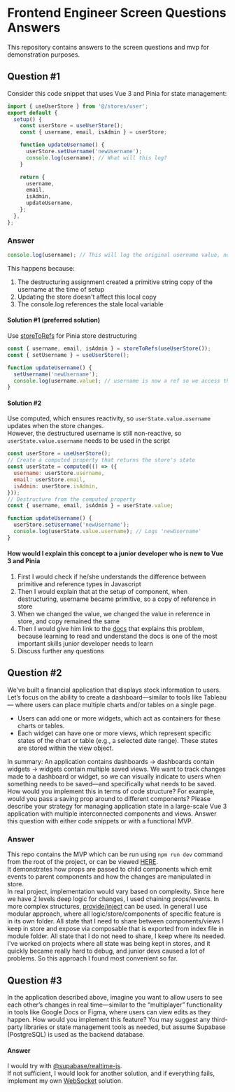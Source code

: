 # Frontend Engineer Screen Questions Answers

This repository contains answers to the screen questions and mvp for demonstration purposes.

## Question #1

Consider this code snippet that uses Vue 3 and Pinia for state management:

```javascript
import { useUserStore } from '@/stores/user';
export default {
  setup() {
    const userStore = useUserStore();
    const { username, email, isAdmin } = userStore;

    function updateUsername() {
      userStore.setUsername('newUsername');
      console.log(username); // What will this log?
    }

    return {
      username,
      email,
      isAdmin,
      updateUsername,
    };
  },
};
```

### Answer

```javascript
console.log(username); // This will log the original username value, not 'newUsername'
```

This happens because:

1. The destructuring assignment created a primitive string copy of the username at the time of setup
1. Updating the store doesn't affect this local copy
1. The console.log references the stale local variable

#### Solution #1 (preferred solution)

Use [storeToRefs](https://pinia.vuejs.org/core-concepts/#Destructuring-from-a-Store) for Pinia store destructuring

```javascript
const { username, email, isAdmin } = storeToRefs(useUserStore());
const { setUsername } = useUserStore();

function updateUsername() {
  setUsername('newUsername');
  console.log(username.value); // username is now a ref so we access the value with .value
}
```

#### Solution #2

Use computed, which ensures reactivity, so `userState.value.username` updates when the store changes.  
However, the destructured username is still non-reactive, so `userState.value.username` needs to be used in the script

```javascript
const userStore = useUserStore();
// Create a computed property that returns the store's state
const userState = computed(() => ({
  username: userStore.username,
  email: userStore.email,
  isAdmin: userStore.isAdmin,
}));
// Destructure from the computed property
const { username, email, isAdmin } = userState.value;

function updateUsername() {
  userStore.setUsername('newUsername');
  console.log(userState.value.username); // Logs 'newUsername'
}
```

#### How would I explain this concept to a junior developer who is new to Vue 3 and Pinia

1. First I would check if he/she understands the difference between primitive and reference types in Javascript
1. Then I would explain that at the setup of component, when destructuring, username became primitive, so a copy of reference in store
1. When we changed the value, we changed the value in reference in store, and copy remained the same
1. Then I would give him link to the [docs](https://pinia.vuejs.org/core-concepts/#Destructuring-from-a-Store) that explains this problem, because learning to read and understand the docs is one of the most important skills junior developer needs to learn
1. Discuss further any questions

## Question #2

Weʼve built a financial application that displays stock information to users.
Letʼs focus on the ability to create a dashboard—similar to tools like Tableau—
where users can place multiple charts and/or tables on a single page.

- Users can add one or more widgets, which act as containers for these charts
  or tables.
- Each widget can have one or more views, which represent specific states of
  the chart or table (e.g., a selected date range). These states are stored within
  the view object.

In summary:
An application contains dashboards → dashboards contain widgets → widgets contain multiple saved views.
We want to track changes made to a dashboard or widget, so we can visually indicate to users when something needs to be saved—and specifically what needs to be saved.
How would you implement this in terms of code structure? For example, would you pass a saving prop around to different components?
Please describe your strategy for managing application state in a large-scale Vue 3 application with multiple interconnected components and views.
Answer this question with either code snippets or with a functional MVP.

### Answer

This repo contains the MVP which can be run using `npm run dev` command from the root of the project, or can be viewed [HERE](https://changes-state.netlify.app/).  
It demonstrates how props are passed to child components which emit events to parent components and how the changes are manipulated in store.  
In real project, implementation would vary based on complexity. Since here we have 2 levels deep logic for changes, I used chaining props/events. In more complex structures, [provide/inject](https://vuejs.org/guide/components/provide-inject) can be used.
In general I use modular approach, where all logic/store/components of specific feature is in its own folder. All state that I need to share between components/views I keep in store and expose via composable that is exported from index file in module folder. All state that I do not need to share, I keep where its needed. I've worked on projects where all state was being kept in stores, and it quickly became really hard to debug, and junior devs caused a lot of problems. So this approach I found most convenient so far.

## Question #3

In the application described above, imagine you want to allow users to see each
otherʼs changes in real time—similar to the “multiplayerˮ functionality in tools like
Google Docs or Figma, where users can view edits as they happen.
How would you implement this feature? You may suggest any third-party libraries
or state management tools as needed, but assume Supabase PostgreSQL is
used as the backend database.

#### Answer

I would try with [@supabase/realtime-js](https://www.npmjs.com/package/@supabase/realtime-js).  
If not sufficient, I would look for another solution, and if everything fails, implement my own [WebSocket](https://developer.mozilla.org/en-US/docs/Web/API/WebSocket) solution.
